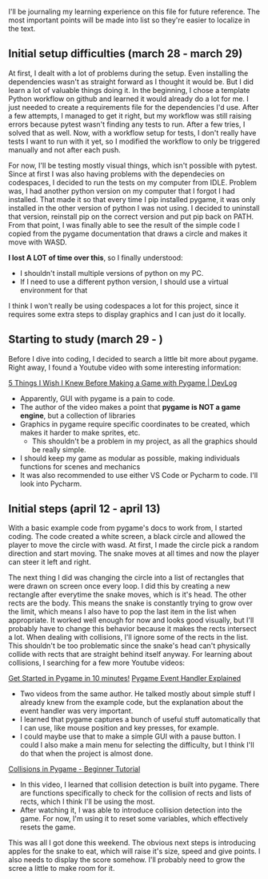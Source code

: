 I'll be journaling my learning experience on this file for future reference. The most important points will be made into list so they're easier to localize in the text.

## Initial setup difficulties (march 28 - march 29)

At first, I dealt with a lot of problems during the setup. Even installing the dependencies wasn't as straight forward as I thought it would be. But I did learn a lot of valuable things doing it.
In the beginning, I chose a template Python workflow on github and learned it would already do a lot for me. I just needed to create a requirements file for the dependencies I'd use.
After a few attempts, I managed to get it right, but my workflow was still raising errors because pytest wasn't finding any tests to run. After a few tries, I solved that as well.
Now, with a workflow setup for tests, I don't really have tests I want to run with it yet, so I modified the workflow to only be triggered manually and not after each push.

For now, I'll be testing mostly visual things, which isn't possible with pytest. Since at first I was also having problems with the dependecies on codespaces, I decided to run the tests on my computer from IDLE.
Problem was, I had another python version on my computer that I forgot I had installed. That made it so that every time I pip installed pygame, it was only installed in the other version of python I was not using.
I decided to uninstall that version, reinstall pip on the correct version and put pip back on PATH. From that point, I was finally able to see the result of the simple code I copied from the pygame documentation that draws a circle
and makes it move with WASD.

**I lost A LOT of time over this**, so I finally understood:
  - I shouldn't install multiple versions of python on my PC.
  - If I need to use a different python version, I should use a virtual environment for that

I think I won't really be using codespaces a lot for this project, since it requires some extra steps to display graphics and I can just do it locally.
## Starting to study (march 29 - )

Before I dive into coding, I decided to search a little bit more about pygame. Right away, I found a Youtube video with some interesting information:

[5 Things I Wish I Knew Before Making a Game with Pygame | DevLog](https://www.youtube.com/watch?v=6iUYLqIrV7s)
  - Apparently, GUI with pygame is a pain to code.
  - The author of the video makes a point that **pygame is NOT a game engine**, but a collection of libraries
  - Graphics in pygame require specific coordinates to be created, which makes it harder to make sprites, etc.
    - This shouldn't be a problem in my project, as all the graphics should be really simple.
  - I should keep my game as modular as possible, making individuals functions for scenes and mechanics
  - It was also recommended to use either VS Code or Pycharm to code. I'll look into Pycharm.

## Initial steps (april 12 - april 13)

With a basic example code from pygame's docs to work from, I started coding. The code created a white screen, a black circle and allowed the player to move the circle with wasd. At first, I made the circle pick a random direction and start moving. The snake moves at all times and now the player can steer it left and right.

The next thing I did was changing the circle into a list of rectangles that were drawn on screen once every loop. I did this by creating a new rectangle after everytime the snake moves, which is it's head. The other rects are the body. This means the snake is constantly trying to grow over the limit, which means I also have to pop the last item in the list when appropriate. It worked well enough for now and looks good visually, but I'll probably have to change this behavior because it makes the rects intersect a lot. When dealing with collisions, I'll ignore some of the rects in the list. This shouldn't be too problematic since the snake's head can't physically collide with rects that are straight behind itself anyway. For learning about collisions, I searching for a few more Youtube videos:

[Get Started in Pygame in 10 minutes!](https://www.youtube.com/watch?v=y9VG3Pztok8)
[Pygame Event Handler Explained](https://www.youtube.com/watch?v=KR2zP6yuWAs&t=4s)
  - Two videos from the same author. He talked mostly about simple stuff I already knew from the example code, but the explanation about the event handler was very important.
  - I learned that pygame captures a bunch of useful stuff automatically that I can use, like mouse position and key presses, for example.
  - I could maybe use that to make a simple GUI with a pause button. I could I also make a main menu for selecting the difficulty, but I think I'll do that when the project is almost done.

[Collisions in Pygame - Beginner Tutorial](https://www.youtube.com/watch?v=BHr9jxKithk)
  - In this video, I learned that collision detection is built into pygame. There are functions specifically to check for the collision of rects and lists of rects, which I think I'll be using the most.
  - After watching it, I was able to introduce collision detection into the game. For now, I'm using it to reset some variables, which effectively resets the game.

This was all I got done this weekend. The obvious next steps is introducing apples for the snake to eat, which will raise it's size, speed and give points. I also needs to display the score somehow. I'll probably need to grow the scree a little to make room for it.

